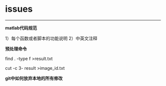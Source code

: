 # issues
---

**matlab代码规范**

1）每个函数或者脚本的功能说明
2）中英文注释



**预处理命令**

 find . -type f >result.txt

 cut -c 3- result >image_id.txt


**git中如何放弃本地的所有修改**
